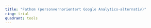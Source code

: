 ```yaml
---
title: "Fathom (personvernorientert Google Analytics-alternativ)"
ring: trial
quadrant: tools
---
```

